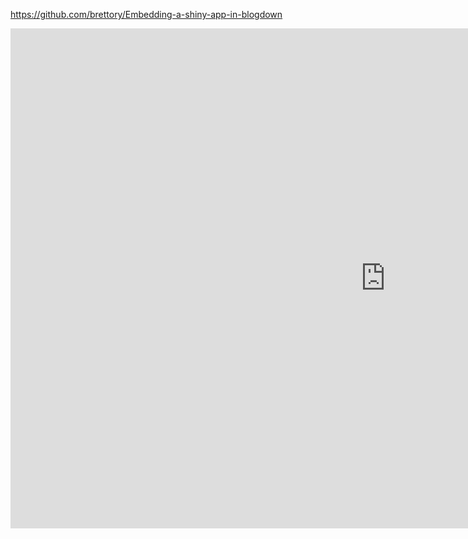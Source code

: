 https://github.com/brettory/Embedding-a-shiny-app-in-blogdown

<iframe width="1200" height="800" scrolling="no" frameborder="no"  src="https://summit-jp-insights.shinyapps.io/SummaryIndexExplorer/"> </iframe>


